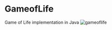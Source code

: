 # GameofLife
Game of Life implementation in Java
![gameoflife](https://user-images.githubusercontent.com/22292324/47163338-73230080-d2fe-11e8-8ef1-f9afee726a84.png)
